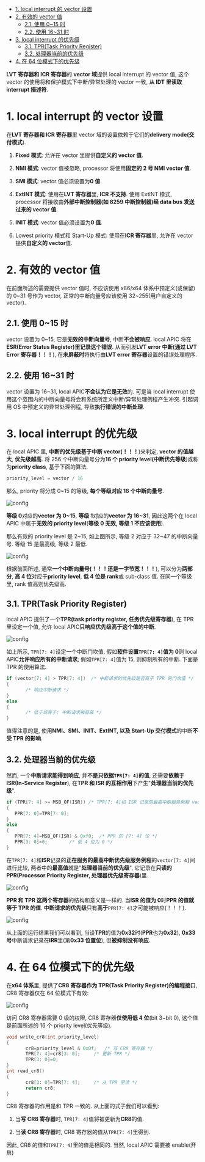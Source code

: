 
<!-- @import "[TOC]" {cmd="toc" depthFrom=1 depthTo=6 orderedList=false} -->

<!-- code_chunk_output -->

- [1. local interrupt 的 vector 设置](#1-local-interrupt-的-vector-设置)
- [2. 有效的 vector 值](#2-有效的-vector-值)
  - [2.1. 使用 0~15 时](#21-使用-015-时)
  - [2.2. 使用 16~31 时](#22-使用-1631-时)
- [3. local interrupt 的优先级](#3-local-interrupt-的优先级)
  - [3.1. TPR(Task Priority Register)](#31-tprtask-priority-register)
  - [3.2. 处理器当前的优先级](#32-处理器当前的优先级)
- [4. 在 64 位模式下的优先级](#4-在-64-位模式下的优先级)

<!-- /code_chunk_output -->

**LVT 寄存器和 ICR 寄存器**的 **vector 域**提供 local interrupt 的 vector 值, 这个 vector 的使用将和保护模式下中断/异常处理的 vector 一致, **从 IDT 里读取 interrupt 描述符**.

# 1. local interrupt 的 vector 设置

在**LVT 寄存器和 ICR 寄存器**里 vector 域的设置依赖于它们的**delivery mode(交付模式**).

1) **Fixed 模式**: 允许在 vector 里提供**自定义的 vector 值**.

2) **NMI 模式**: vector 值被忽略, processor 将使用**固定的 2 号 NMI vector 值**.

3) **SMI 模式**: vector 值必须设置为**0 值**.

4) **ExtINT 模式**: 使用在**LVT 寄存器**里, **ICR 不支持**. 使用 ExtINT 模式, processor 将接收由**外部中断控制器(如 8259 中断控制器)经 data bus 发送过来的 vector 值**.

5) **INIT 模式**: vector 值必须设置为**0 值**.

6) Lowest priority 模式和 Start-Up 模式: 使用在**ICR 寄存器**里, 允许在 vector 提供**自定义的 vector**值.

# 2. 有效的 vector 值

在前面所述的需要提供 vector 值时, 不应该使用 x86/x64 体系中预定义(或保留)的 0~31 号作为 vector, 正常的中断向量号应该使用 32~255(用户自定义的 vector).

## 2.1. 使用 0~15 时

vector 设置为 0~15, 它是**无效的中断向量号**, 中断**不会被响应**. local APIC 将在**ESR(Error Status Register)里记录这个错误**. 从而引发**LVT error 中断(通过 LVT Error 寄存器！！！**), 在**未屏蔽时**将执行由**LVT error 寄存器**设置的错误处理程序.

## 2.2. 使用 16~31 时

vector 设置为 16~31, local APIC**不会认为它是无效**的. 可是当 local interrupt 使用这个范围内的中断向量号将会和系统所定义中断/异常处理例程产生冲突. 引起调用 OS 中预定义的异常处理例程, 导致**执行错误的中断处理**.

# 3. local interrupt 的优先级

在 local APIC 里, **中断的优先级基于中断 vector(！！！**)来判定, **vector 的值越大**, **优先级越高**. 将 256 个中断向量号分为**16 个 priority level(中断优先等级**)或称为**priority class**, 基于下面的算法.

```c
priority_level = vector / 16
```

那么, priority 将分成 0~15 的等级, **每个等级对应 16 个中断向量号**.

![config](./images/41.png)

**等级 0**对应的**vector 为 0~15**, **等级 1**对应的**vector 为 16~31**, 因此这两个在 local APIC 中属于**无效的 priority level**(**等级 0 无效, 等级 1 不应该使用**).

那么有效的 priority level 是 2~15, 如上图所示, 等级 2 对应于 32~47 的中断向量号. 等级 15 是最高级, 等级 2 最低.

![config](./images/42.png)

根据前面所述, 通常**一个中断向量号(！！！还是一字节宽！！！**), 可以分为**两部分**, **高 4 位**对应于**priority level**, **低 4 位是 rank**或 sub-class 值. 在同一个等级里, rank 值高则优先级高.

## 3.1. TPR(Task Priority Register)

local APIC 提供了一个**TPR(task priority register, 任务优先级寄存器**), 在 TPR 里设定一个值, 允许 local APIC**只响应优先级高于这个值的中断**.

![config](./images/43.png)

如上所示, `TPR[7: 4]`设定一个中断门坎值. 假如**软件设置`TPR[7: 4]`值为 0**则 local APIC**允许响应所有的中断请求**; 假如`TPR[7: 4]`值为 15, 则抑制所有的中断. 下面是 TPR 的使用算法.

```c
if (vector[7: 4] > TPR[7: 4])  /* 中断请求的优先级是否高于 TPR 的门坎值 */
{
       /* 响应中断请求 */
}
else
{
       /* 低于或等于: 中断请求被屏蔽 */
}
```

值得注意的是, 使用**NMI、SMI、INIT、ExtINT, 以及 Start-Up 交付模式**的中断**不受 TPR 的影响**.

## 3.2. 处理器当前的优先级

然而, 一个**中断请求能得到响应**, 并**不是只依据`TPR[7: 4]`的值**, 还需要**依赖于 ISR(In-Service Register**), 在**TPR 和 ISR 的互相作用**下产生"**处理器当前的优先级**".

```cpp
if (TPR[7: 4] >= MSB_OF(ISR)) /* TPR[7: 4]和 ISR 记录的最高中断服务例程 vector[7: 4]进行比较 */
{
   PPR[7: 0]=TPR[7: 0];
}
else
{
   PPR[7: 4]=MSB_OF(ISR) & 0xf0;  /* PPR 的 [7: 4] 位 */
   PPR[3: 0]=0;        /* 低 4 位为 0 */
}
```

在`TPR[7: 4]`和**ISR**记录的**正在服务的最高中断优先级服务例程**的`vector[7: 4]`间进行比较, 两者中的**最高值**就是"**处理器当前的优先级**", 它记录在**只读的 PPR(Processor Priority Register, 处理器优先级寄存器**)里.

![config](./images/44.png)

**PPR 和 TPR 这两个寄存器**的结构和意义是一样的. 当**ISR 的值为 0**时**PPR 的值就等于 TPR 的值**. **中断请求的优先级**只有**高于**`PPR[7: 4]`才可能被响应(！！！).

![config](./images/45.png)

从上面的运行结果我们可以看到, 当设**TPR**的值为**0x32**时(**PPR**也为**0x32**), **0x33 号**中断请求记录在**IRR**里(第**0x33 位置位**), 但**被抑制没有响应**.

# 4. 在 64 位模式下的优先级

在**x64 体系**里, 提供了**CR8 寄存器作为 TPR(Task Priority Register)的编程接口**, CR8 寄存器仅在 64 位模式下有效:

![config](./images/46.png)

访问 CR8 寄存器需要 0 级的权限, CR8 寄存器**仅使用低 4 位**(bit 3~bit 0), 这个值是前面所述的 16 个 priority level(优先等级).

```cpp
void write_cr8(int priority_level)
{
       cr8=priority_level & 0x0f;   /* 写 CR8 寄存器 */
       TPR[7: 4]=cr8[3: 0];     /* 更新 TPR */
       TPR[3: 0]=0;
}
int read_cr8()
{
       cr8[3: 0]=TPR[7: 4];     /* 从 TPR 里读 */
       return cr8;
}
```
CR8 寄存器的作用是和 TPR 一致的. 从上面的式子我们可以看到:

1) 当**写 CR8 寄存器**时, `TPR[7: 4]`值将被更新为**CR8**的值.

2) 当**读 CR8 寄存器**时, CR8 寄存器的值从`TPR[7: 4]`里得到.

因此, CR8 的值和`TPR[7: 4]`里的值是相同的. 当然, local APIC 需要被 enable(开启)
